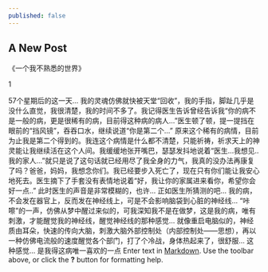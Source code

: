 ```yaml
---
published: false
---
```

## A New Post
《一个我不熟悉的世界》

1

57个星期后的这一天... 我的灵魂仿佛就快被天堂“回收”，我的手指，脚趾几乎是没什么直觉，我很清楚，我的时间不多了。我记得医生告诉曾经告诉我“你的病不是一般的病，更是很稀有的病，目前得这种病的病人...”医生顿了顿，提一提挡在眼前的“挡风镜”，吞吞口水，继续说道“你是第二个...”
原来这个稀有的病情，目前为止我是第二个得到的。我连这个病情是什么都不清楚，只能祈祷，祈求天上的神灵能让我继续活在这个人间。我缓缓地张开嘴巴，瑟瑟发抖地说着“医生...我想见..我的家人...”就只是说了这句话就已经用尽了我全身的力气，我真的没办法再康复了吗？爸爸，妈妈，我想念你们。我已经要步入死亡了，现在只有你们能让我安心地死去。医生摘下了手套没有表情地说着“好，我让你的家属进来看你，希望你会好一点..” 
此时医生的声音是非常模糊的，也许... 正如医生所猜测的吧... 我的病，不会发在器官上，反而发在神经线上，可是不会影响脑袋到心脏的神经线... “咔嚓”的一声，仿佛从梦中醒过来似的，可我深知我不是在做梦，这是我的病，唯有刺激，才能醒觉我的神经线，醒觉神经线的那种感觉... 就像重启电脑似的，神经质由耳朵，快速的传向大脑，刺激大脑外部控制处（内部控制处——思想），再以一种仿佛电流般的速度醒觉各个部门，打了个冷战，身体热起来了，很舒服... 
这种感觉... 是我得这病唯一喜欢的一点
Enter text in [Markdown](http://daringfireball.net/projects/markdown/). Use the toolbar above, or click the **?** button for formatting help.
